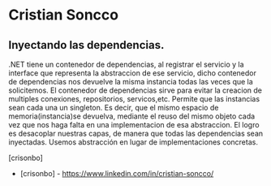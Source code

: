 # Cristian Soncco
## Inyectando las dependencias.

.NET tiene un contenedor de dependencias, al registrar el servicio y la interface que representa la abstraccion de ese servicio,
dicho contenedor de dependencias nos devuelve la misma instancia todas las veces que la solicitemos.
El contenedor de dependencias sirve para evitar la creacion de multiples conexiones, repositorios, servicos,etc. Permite
que las instancias sean cada una un singleton. Es decir, que el mismo espacio de memoria(instancia)se devuelva, 
mediante el reuso del mismo objeto cada vez que nos haga falta en una implementacion de esa abstraccion.
El logro es desacoplar nuestras capas, de manera que todas las dependencias sean inyectadas. Usemos abstracción en lugar 
de implementaciones concretas.

[crisonbo]

- [crisonbo] - https://www.linkedin.com/in/cristian-soncco/